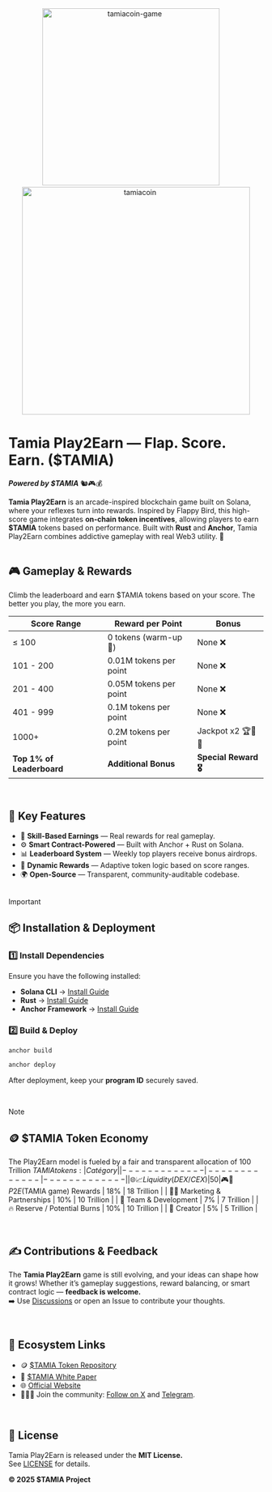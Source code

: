 <div align="center"><img src="https://github.com/user-attachments/assets/318fae13-5f23-4b8b-8136-9fa4cd4d819e" alt="tamiacoin-game" width=350>&ensp;&ensp;&ensp;<img src="https://github.com/user-attachments/assets/605d52e0-dfb7-4096-ae0f-54990648bcf2" alt="tamiacoin" width=450/></div>

# Tamia Play2Earn — Flap. Score. Earn. ($TAMIA) 
***Powered by $TAMIA*** 🐿️🎮💰

**Tamia Play2Earn** is an arcade-inspired blockchain game built on Solana, where your reflexes turn into rewards. Inspired by Flappy Bird, this high-score game integrates **on-chain token incentives**, allowing players to earn **$TAMIA** tokens based on performance.
Built with **Rust** and **Anchor**, Tamia Play2Earn combines addictive gameplay with real Web3 utility. 🚀
<br><br>

## 🎮 Gameplay & Rewards
Climb the leaderboard and earn $TAMIA tokens based on your score. The better you play, the more you earn.

| Score Range  | Reward per Point | Bonus |
| ------------- | ------------- | ------------- |
| ≤ 100 | 0 tokens (warm-up 🏁) | None ❌ |
| 101 - 200 | 0.01M tokens per point | None ❌ |
| 201 - 400 | 0.05M tokens per point | None ❌ |
| 401 - 999 | 0.1M tokens per point | None ❌ |
| 1000+ | 0.2M tokens per point | Jackpot x2 🏆🎰🤑 |
| **Top 1% of Leaderboard** | **Additional Bonus** | **Special Reward 🎖️** |
<br>

## 🚀 Key Features
- 🎯 **Skill-Based Earnings** — Real rewards for real gameplay.
- ⚙️ **Smart Contract-Powered** — Built with Anchor + Rust on Solana.
- 📊 **Leaderboard System** — Weekly top players receive bonus airdrops.
- 🔄 **Dynamic Rewards** — Adaptive token logic based on score ranges.
- 🌍 **Open-Source** — Transparent, community-auditable codebase.
<br><br> 

>[!IMPORTANT]  
>## 📦 Installation & Deployment
>### 1️⃣ Install Dependencies
>Ensure you have the following installed:
>- **Solana CLI** → [Install Guide](https://docs.solana.com/cli/install-solana-cli-tools)
>- **Rust** → [Install Guide](https://www.rust-lang.org/learn/get-started)
>- **Anchor Framework** → [Install Guide](https://project-serum.github.io/anchor/getting->started/installation.html)
>### 2️⃣ Build & Deploy
>```bash
>anchor build
>```
>```bash 
>anchor deploy
>```
>After deployment, keep your **program ID** securely saved.
<br>

>[!NOTE]
>## 🪙 $TAMIA Token Economy
>The Play2Earn model is fueled by a fair and transparent allocation of 100 Trillion $TAMIA tokens:
> | Catégory  | % of Supply | Amount (Tokens) |
> | ------------- | ------------- | ------------- |
> | 🌐📈 Liquidity (DEX/CEX) | 50% | 50 Trillion |
> | 🎮🎁 P2E ($TAMIA game) Rewards | 18% | 18 Trillion |
> | 📢🤝 Marketing & Partnerships | 10% | 10 Trillion |
> | 👥 Team & Development | 7% | 7 Trillion |
> | 🔥 Reserve / Potential Burns | 10% | 10 Trillion |
> | 👤 Creator | 5% | 5 Trillion |

<br>

## ✍️ Contributions & Feedback
The **Tamia Play2Earn** game is still evolving, and your ideas can shape how it grows!
Whether it’s gameplay suggestions, reward balancing, or smart contract logic — **feedback is welcome.** <br>
➡️ Use [Discussions](https://github.com/TamiaCoin/Tamia_Play2Earn/discussions) or open an Issue to contribute your thoughts.

<br>


## 🔗 Ecosystem Links
- 🪙 [$TAMIA Token Repository](https://github.com/TamiaCoin/Tamia_token)
- 📄 [$TAMIA White Paper](https://github.com/TamiaCoin/White_Paper)
- 🌐 [Official Website](https://tamia.club)
- 🧑‍🤝‍🧑  Join the community: [Follow on X](https://twitter.com/TamiaCoin) and [Telegram](https://t.me/).

<br>

## 📝 License

Tamia Play2Earn is released under the **MIT License.**<br>
See [LICENSE](https://github.com/TamiaCoin/Tamia_Play2Earn/blob/main/LICENSE) for details.

**© 2025 $TAMIA Project**
